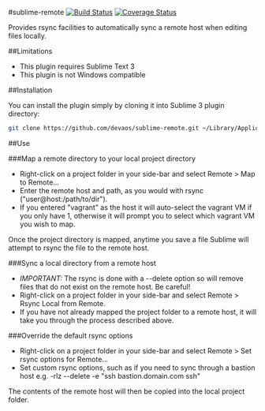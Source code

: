 #sublime-remote
[![Build Status](https://travis-ci.org/devaos/sublime-remote.svg?branch=master)](https://travis-ci.org/devaos/sublime-remote) [![Coverage Status](https://coveralls.io/repos/devaos/sublime-remote/badge.png)](https://coveralls.io/r/devaos/sublime-remote)

Provides rsync facilities to automatically sync a remote host when editing files locally.

##Limitations

* This plugin requires Sublime Text 3
* This plugin is not Windows compatible

##Installation

You can install the plugin simply by cloning it into Sublime 3 plugin directory:

```bash
git clone https://github.com/devaos/sublime-remote.git ~/Library/Application Support/Sublime Text 3/Packages/Remote
```

##Use

###Map a remote directory to your local project directory

* Right-click on a project folder in your side-bar and select Remote > Map to Remote...
* Enter the remote host and path, as you would with rsync ("user@host:/path/to/dir").
* If you entered "vagrant" as the host it will auto-select the vagrant VM if you only have 1, otherwise it will prompt you to select which vagrant VM you wish to map.

Once the project directory is mapped, anytime you save a file Sublime will attempt to rsync the file to the remote host.

###Sync a local directory from a remote host

* *IMPORTANT:* The rsync is done with a --delete option so will remove files that do not exist on the remote host. Be careful!
* Right-click on a project folder in your side-bar and select Remote > Rsync Local from Remote.
* If you have not already mapped the project folder to a remote host, it will take you through the process described above.

###Override the default rsync options

* Right-click on a project folder in your side-bar and select Remote > Set rsync options for Remote...
* Set custom rsync options, such as if you need to sync through a bastion host e.g. -rlz --delete -e "ssh bastion.domain.com ssh"

The contents of the remote host will then be copied into the local project folder.
